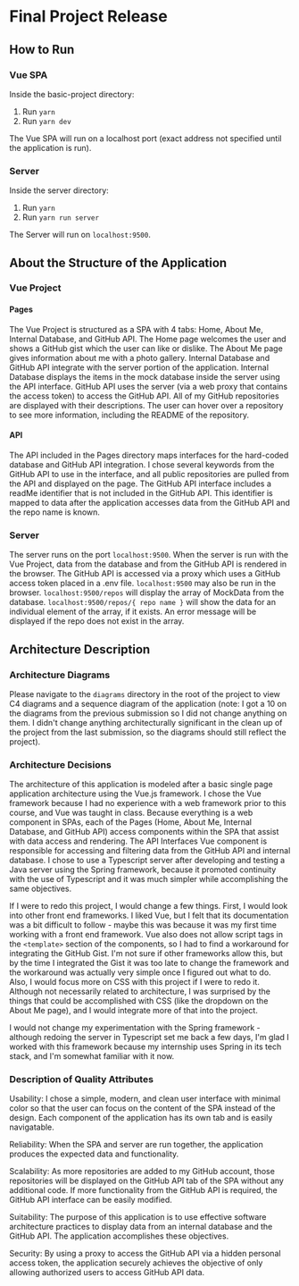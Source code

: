 # Final Project Release

## How to Run
### Vue SPA
Inside the basic-project directory:
1. Run `yarn`
2. Run `yarn dev`

The Vue SPA will run on a localhost port (exact address not specified until the application is run).

### Server
Inside the server directory:
1. Run `yarn`
2. Run `yarn run server`

The Server will run on `localhost:9500`.

## About the Structure of the Application
### Vue Project 
#### Pages
The Vue Project is structured as a SPA with 4 tabs: Home, About Me, Internal Database, and GitHub API.
The Home page welcomes the user and shows a GitHub gist which the user can like or dislike. The About Me page gives information about me with a photo gallery. Internal Database and GitHub API integrate with the server portion of the application. Internal Database displays the items in the mock database inside the server using the API interface. GitHub API uses the server (via a web proxy that contains the access token) to access the GitHub API. All of my GitHub repositories are displayed with their descriptions. The user can hover over a repository to see more information, including the README of the repository. 

#### API
The API included in the Pages directory maps interfaces for the hard-coded database and GitHub API integration. I chose several keywords from the GitHub API to use in the interface, and all public repositories are pulled from the API and displayed on the page. The GitHub API interface includes a readMe identifier that is not included in the GitHub API. This identifier is mapped to data after the application accesses data from the GitHub API and the repo name is known.

### Server
The server runs on the port `localhost:9500`. When the server is run with the Vue Project, data from the database and from the GitHub API is rendered in the browser. The GitHub API is accessed via a proxy which uses a GitHub access token placed in a .env file. `localhost:9500` may also be run in the browser. `localhost:9500/repos` will display the array of MockData from the database. `localhost:9500/repos/{ repo name }` will show the data for an individual element of the array, if it exists. An error message will be displayed if the repo does not exist in the array.

## Architecture Description


### Architecture Diagrams
Please navigate to the `diagrams` directory in the root of the project to view C4 diagrams and a sequence diagram of the application (note: I got a 10 on the diagrams from the previous submission so I did not change anything on them. I didn't change anything architecturally significant in the clean up of the project from the last submission, so the diagrams should still reflect the project).

### Architecture Decisions

The architecture of this application is modeled after a basic single page application architecture using the Vue.js framework. I chose the Vue framework because I had no experience with a web framework prior to this course, and Vue was taught in class. Because everything is a web component in SPAs, each of the Pages (Home, About Me, Internal Database, and GitHub API) access components within the SPA that assist with data access and rendering. The API Interfaces Vue component is responsible for accessing and filtering data from the GitHub API and internal database. I chose to use a Typescript server after developing and testing a Java server using the Spring framework, because it promoted continuity with the use of Typescript and it was much simpler while accomplishing the same objectives.

If I were to redo this project, I would change a few things. First, I would look into other front end frameworks. I liked Vue, but I felt that its documentation was a bit difficult to follow - maybe this was because it was my first time working with a front end framework. Vue also does not allow script tags in the `<template>` section of the components, so I had to find a workaround for integrating the GitHub Gist. I'm not sure if other frameworks allow this, but by the time I integrated the Gist it was too late to change the framework and the workaround was actually very simple once I figured out what to do. Also, I would focus more on CSS with this project if I were to redo it. Although not necessarily related to architecture, I was surprised by the things that could be accomplished with CSS (like the dropdown on the About Me page), and I would integrate more of that into the project.

I would not change my experimentation with the Spring framework - although redoing the server in Typescript set me back a few days, I'm glad I worked with this framework because my internship uses Spring in its tech stack, and I'm somewhat familiar with it now. 

### Description of Quality Attributes

Usability: I chose a simple, modern, and clean user interface with minimal color so that the user can focus on the content of the SPA instead of the design. Each component of the application has its own tab and is easily navigatable.

Reliability: When the SPA and server are run together, the application produces the expected data and functionality. 

Scalability: As more repositories are added to my GitHub account, those repositories will be displayed on the GitHub API tab of the SPA without any additional code. If more functionality from the GitHub API is required, the GitHub API interface can be easily modified.

Suitability: The purpose of this application is to use effective software architecture practices to display data from an internal database and the GitHub API. The application accomplishes these objectives.

Security: By using a proxy to access the GitHub API via a hidden personal access token, the application securely achieves the objective of only allowing authorized users to access GitHub API data.

